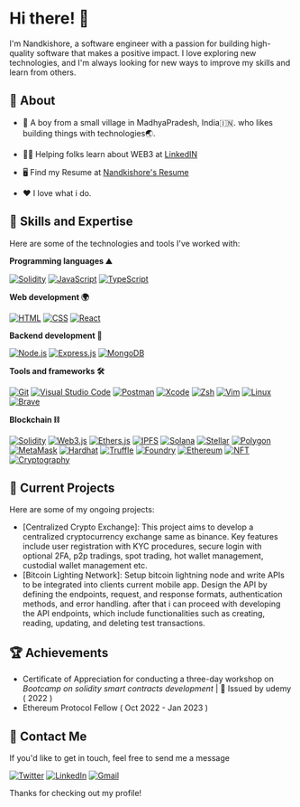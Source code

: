# Hi there! 👋


I'm Nandkishore, a software engineer with a passion for building high-quality software that makes a positive impact. I love exploring new technologies, and I'm always looking for new ways to improve my skills and learn from others.

## 🧐 About 

-  🧔 A boy from a small village in MadhyaPradesh, India🇮🇳. who likes building things with technologies🌏.

-  🧗‍♀️ Helping folks learn about WEB3 at [LinkedIN](https://www.linkedin.com/in/nandkishore-geete-69649b185/)

-  🖥️ Find my Resume at [Nandkishore's Resume](https://drive.google.com/file/d/1USXMbH3iGh5rbpUwcNjF8pYSJvsRpW8F/view?usp=sharing)

-  ❤️ I love what i do.

## 🚀 Skills and Expertise

Here are some of the technologies and tools I've worked with:

**Programming languages ⛰️** 

[![Solidity](https://img.shields.io/badge/Solidity-363636?style=for-the-badge&logo=solidity&logoColor=white)](https://soliditylang.org/)
[![JavaScript](https://img.shields.io/badge/JavaScript-F7DF1E?style=for-the-badge&logo=javascript&logoColor=black)](https://developer.mozilla.org/en-US/docs/Web/JavaScript)
[![TypeScript](https://img.shields.io/badge/TypeScript-3178C6?style=for-the-badge&logo=typescript&logoColor=white)](https://www.typescriptlang.org/)

**Web development 🌍**

[![HTML](https://img.shields.io/badge/HTML5-E34F26?style=for-the-badge&logo=html5&logoColor=white)](https://developer.mozilla.org/en-US/docs/Web/Guide/HTML/HTML5)
[![CSS](https://img.shields.io/badge/CSS3-1572B6?style=for-the-badge&logo=css3&logoColor=white)](https://developer.mozilla.org/en-US/docs/Web/CSS)
[![React](https://img.shields.io/badge/React-20232A?style=for-the-badge&logo=react&logoColor=61DAFB)](https://reactjs.org/)


**Backend development 🌳**

[![Node.js](https://img.shields.io/badge/Node.js-339933?style=for-the-badge&logo=node.js&logoColor=white)](https://nodejs.org/)
[![Express.js](https://img.shields.io/badge/Express.js-000000?style=for-the-badge&logo=express&logoColor=white)](https://expressjs.com/)
[![MongoDB](https://img.shields.io/badge/MongoDB-47A248?style=for-the-badge&logo=mongodb&logoColor=white)](https://www.mongodb.com/)

**Tools and frameworks 🛠️**

[![Git](https://img.shields.io/badge/Git-F05032?style=for-the-badge&logo=git&logoColor=white)](https://git-scm.com/)
[![Visual Studio Code](https://img.shields.io/badge/Visual_Studio_Code-007ACC?style=for-the-badge&logo=visual-studio-code&logoColor=white)](https://code.visualstudio.com/)
[![Postman](https://img.shields.io/badge/Postman-FF6C37?style=for-the-badge&logo=postman&logoColor=white)](https://www.postman.com/)
[![Xcode](https://img.shields.io/badge/Xcode-147EFB?style=for-the-badge&logo=xcode&logoColor=white)](https://developer.apple.com/xcode/)
[![Zsh](https://img.shields.io/badge/Zsh-4E9A06?style=for-the-badge&logo=gnupg&logoColor=white)](https://www.zsh.org/)
[![Vim](https://img.shields.io/badge/Vim-019733?style=for-the-badge&logo=vim&logoColor=white)](https://www.vim.org/)
[![Linux](https://img.shields.io/badge/Linux-FCC624?style=for-the-badge&logo=linux&logoColor=black)](https://www.linux.org/)
[![Brave](https://img.shields.io/badge/Brave-FB542B?style=for-the-badge&logo=brave&logoColor=white)](https://brave.com/)

**Blockchain ⛓️** 

[![Solidity](https://img.shields.io/badge/Solidity-363636?style=for-the-badge&logo=solidity&logoColor=white)](https://soliditylang.org/)
[![Web3.js](https://img.shields.io/badge/Web3.js-F16822?style=for-the-badge&logo=web3dotjs&logoColor=white)](https://web3js.readthedocs.io/)
[![Ethers.js](https://img.shields.io/badge/Ethers.js-276FD6?style=for-the-badge&logo=ethers-dot-js&logoColor=white)](https://docs.ethers.io/)
[![IPFS](https://img.shields.io/badge/IPFS-65C2CB?style=for-the-badge&logo=ipfs&logoColor=white)](https://ipfs.io/)
[![Solana](https://img.shields.io/badge/Solana-000000?style=for-the-badge&logo=solana&logoColor=white)](https://solana.com/)
[![Stellar](https://img.shields.io/badge/Stellar-120A8F?style=for-the-badge&logo=stellar&logoColor=white)](https://www.stellar.org/)
[![Polygon](https://img.shields.io/badge/Polygon-8247E5?style=for-the-badge&logo=polygon&logoColor=white)](https://polygon.technology/)
[![MetaMask](https://img.shields.io/badge/MetaMask-F6851B?style=for-the-badge&logo=metamask&logoColor=white)](https://metamask.io/)
[![Hardhat](https://img.shields.io/badge/Hardhat-DEA584?style=for-the-badge&logo=hardhat&logoColor=white)](https://hardhat.org/)
[![Truffle](https://img.shields.io/badge/Truffle-3C3C3D?style=for-the-badge&logo=truffle&logoColor=white)](https://www.trufflesuite.com/)
[![Foundry](https://img.shields.io/badge/Foundry-40BAGC?style=for-the-badge&logo=foundry&logoColor=white)](https://foundryvtt.com/)
[![Ethereum](https://img.shields.io/badge/Ethereum-3C3C3D?style=for-the-badge&logo=ethereum&logoColor=white)](https://ethereum.org/)
[![NFT](https://img.shields.io/badge/NFT-0078FF?style=for-the-badge&logo=nft&logoColor=white)](https://opensea.io/)
[![Cryptography](https://img.shields.io/badge/Cryptography-833AB4?style=for-the-badge&logo=cryptography&logoColor=white)](https://en.wikipedia.org/wiki/Cryptography)

## 🌱 Current Projects

Here are some of my ongoing projects:

- [Centralized Crypto Exchange]: This project aims to develop a centralized cryptocurrency exchange same as binance. Key features include user registration with KYC procedures, secure login with optional 2FA, p2p tradings, spot trading, hot wallet management, custodial wallet management etc.
- [Bitcoin Lighting Network]: Setup bitcoin lightning node and write APIs to be integrated into clients current mobile app. Design the API by defining the endpoints, request, and response formats, authentication methods, and error handling. after that i can proceed with developing the API endpoints, which include functionalities such as creating, reading, updating, and deleting test transactions.

## 🏆 Achievements

- Certificate of Appreciation for conducting a three-day workshop on *Bootcamp on solidity smart contracts development* | 🏫 Issued by udemy ( 2022 ) 
- Ethereum Protocol Fellow ( Oct 2022 - Jan 2023 )

## 💬 Contact Me

If you'd like to get in touch, feel free to send me a message

[![Twitter](https://img.shields.io/badge/Twitter-1DA1F2?style=for-the-badge&logo=twitter&logoColor=white)](https://twitter.com/iamnick_dev)
[![LinkedIn](https://img.shields.io/badge/LinkedIn-0077B5?style=for-the-badge&logo=linkedin&logoColor=white)](https://www.linkedin.com/in/nandkishore-geete-69649b185/)
[![Gmail](https://img.shields.io/badge/Gmail-D14836?style=for-the-badge&logo=gmail&logoColor=white)](mailto:iamnickweb3dev@gmail.com)

Thanks for checking out my profile!
